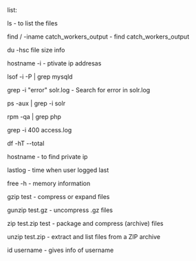 list:

ls - to list the files

find / -iname catch_workers_output - find catch_workers_output 

du -hsc     file size info

hostname -i -  ptivate ip addresas

lsof -i -P | grep mysqld

grep -i "error" solr.log - Search for error in solr.log

ps -aux | grep -i solr 

rpm -qa | grep php

grep -i 400 access.log

df -hT --total

hostname - to find private ip

lastlog - time when user logged last

free -h - memory information

gzip test - compress or expand files

gunzip test.gz - uncompress .gz files

zip test.zip test - package and compress (archive) files

unzip test.zip - extract and list files from a ZIP archive

id username - gives info of username
